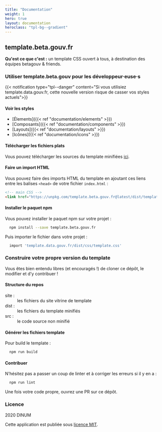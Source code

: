 ```yaml
---
title: "Documentation"
weight: 1
hero: true
layout: documentation
heroclass: "tpl-bg--gradient"
---
```



<section class="tpl-section documentation-index">
  <div class="tpl-container">

## template.beta.gouv.fr
**Qu'est ce que c'est :** un template CSS ouvert à tous, à destination des équipes betagouv & friends.

### Utiliser template.beta.gouv pour les développeur·euse·s

{{< notification type="tpl--danger" content="Si vous utilisiez template.data.gouv.fr, cette nouvelle version risque de casser vos styles actuels">}}

#### Voir les styles

* [Élements]({{< ref "documentation/elements" >}})
* [Composants]({{< ref "documentation/components" >}})
* [Layouts]({{< ref "documentation/layouts" >}})
* [Icônes]({{< ref "documentation/icons" >}})

#### Télécharger les fichiers plats

Vous pouvez télécharger les sources du template minifiées [ici](dist/).

#### Faire un import HTML

Vous pouvez faire des imports HTML du template en ajoutant ces liens entre les balises `<head>` de votre fichier `index.html` :

```html
<!-- main CSS -->
<link href="https://unpkg.com/template.beta.gouv.fr@latest/dist/template.min.css" rel="stylesheet">
```

#### Installer le paquet npm

Vous pouvez installer le paquet npm sur votre projet :
```bash
  npm install --save template.beta.gouv.fr
```

Puis importer le fichier dans votre projet :
```bash class="tpl-pre"
  import 'template.data.gouv.fr/dist/css/template.css'
```

### Construire votre propre version du template

Vous êtes bien entendu libres (et encouragés !) de cloner ce dépôt, le modifier et d’y contribuer !

#### Structure du repos

<dl class="tpl-description-list">
  <dt>site :</dt><dd>les fichiers du site vitrine de template</dd>
  <dt>dist :</dt><dd>les fichiers du template minifiés</dd>
  <dt>src :</dt><dd>le code source non minifié</dd>
</dl>

#### Générer les fichiers template

Pour build le template :
```bash
  npm run build
```

#### Contribuer

N'hésitez pas a passer un coup de linter et à corriger les erreurs si il y en a :
```bash
  npm run lint
```

Une fois votre code propre, ouvrez une PR sur ce dépôt.

### Licence

2020 DINUM

Cette application est publiée sous [licence MIT](LICENSE).
